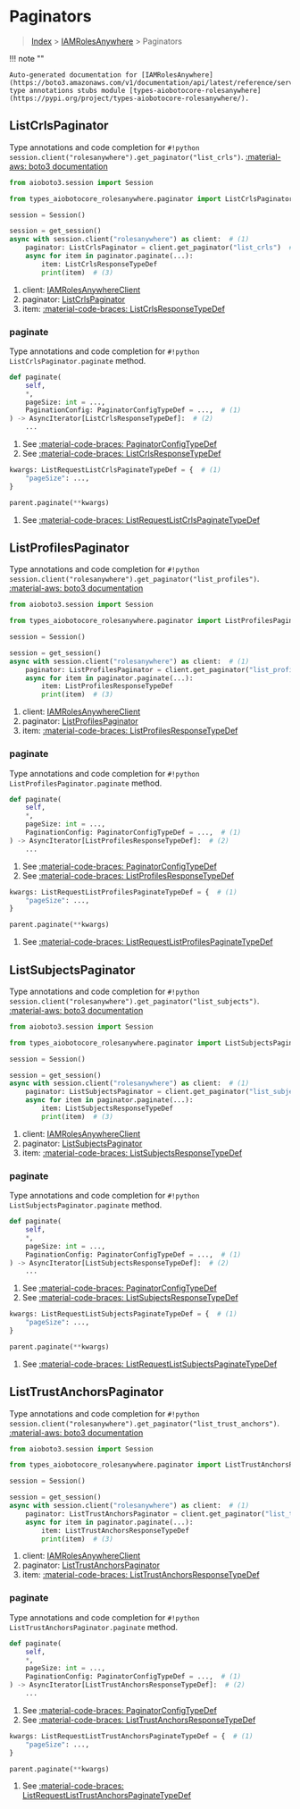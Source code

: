 # Paginators

> [Index](../README.md) > [IAMRolesAnywhere](./README.md) > Paginators

!!! note ""

    Auto-generated documentation for [IAMRolesAnywhere](https://boto3.amazonaws.com/v1/documentation/api/latest/reference/services/rolesanywhere.html#IAMRolesAnywhere)
    type annotations stubs module [types-aiobotocore-rolesanywhere](https://pypi.org/project/types-aiobotocore-rolesanywhere/).

## ListCrlsPaginator

Type annotations and code completion for `#!python session.client("rolesanywhere").get_paginator("list_crls")`.
[:material-aws: boto3 documentation](https://boto3.amazonaws.com/v1/documentation/api/latest/reference/services/rolesanywhere.html#IAMRolesAnywhere.Paginator.ListCrls)

```python title="Usage example"
from aioboto3.session import Session

from types_aiobotocore_rolesanywhere.paginator import ListCrlsPaginator

session = Session()

session = get_session()
async with session.client("rolesanywhere") as client:  # (1)
    paginator: ListCrlsPaginator = client.get_paginator("list_crls")  # (2)
    async for item in paginator.paginate(...):
        item: ListCrlsResponseTypeDef
        print(item)  # (3)
```

1. client: [IAMRolesAnywhereClient](./client.md)
2. paginator: [ListCrlsPaginator](./paginators.md#listcrlspaginator)
3. item: [:material-code-braces: ListCrlsResponseTypeDef](./type_defs.md#listcrlsresponsetypedef) 


### paginate

Type annotations and code completion for `#!python ListCrlsPaginator.paginate` method.

```python title="Method definition"
def paginate(
    self,
    *,
    pageSize: int = ...,
    PaginationConfig: PaginatorConfigTypeDef = ...,  # (1)
) -> AsyncIterator[ListCrlsResponseTypeDef]:  # (2)
    ...
```

1. See [:material-code-braces: PaginatorConfigTypeDef](./type_defs.md#paginatorconfigtypedef) 
2. See [:material-code-braces: ListCrlsResponseTypeDef](./type_defs.md#listcrlsresponsetypedef) 


```python title="Usage example with kwargs"
kwargs: ListRequestListCrlsPaginateTypeDef = {  # (1)
    "pageSize": ...,
}

parent.paginate(**kwargs)
```

1. See [:material-code-braces: ListRequestListCrlsPaginateTypeDef](./type_defs.md#listrequestlistcrlspaginatetypedef) 
## ListProfilesPaginator

Type annotations and code completion for `#!python session.client("rolesanywhere").get_paginator("list_profiles")`.
[:material-aws: boto3 documentation](https://boto3.amazonaws.com/v1/documentation/api/latest/reference/services/rolesanywhere.html#IAMRolesAnywhere.Paginator.ListProfiles)

```python title="Usage example"
from aioboto3.session import Session

from types_aiobotocore_rolesanywhere.paginator import ListProfilesPaginator

session = Session()

session = get_session()
async with session.client("rolesanywhere") as client:  # (1)
    paginator: ListProfilesPaginator = client.get_paginator("list_profiles")  # (2)
    async for item in paginator.paginate(...):
        item: ListProfilesResponseTypeDef
        print(item)  # (3)
```

1. client: [IAMRolesAnywhereClient](./client.md)
2. paginator: [ListProfilesPaginator](./paginators.md#listprofilespaginator)
3. item: [:material-code-braces: ListProfilesResponseTypeDef](./type_defs.md#listprofilesresponsetypedef) 


### paginate

Type annotations and code completion for `#!python ListProfilesPaginator.paginate` method.

```python title="Method definition"
def paginate(
    self,
    *,
    pageSize: int = ...,
    PaginationConfig: PaginatorConfigTypeDef = ...,  # (1)
) -> AsyncIterator[ListProfilesResponseTypeDef]:  # (2)
    ...
```

1. See [:material-code-braces: PaginatorConfigTypeDef](./type_defs.md#paginatorconfigtypedef) 
2. See [:material-code-braces: ListProfilesResponseTypeDef](./type_defs.md#listprofilesresponsetypedef) 


```python title="Usage example with kwargs"
kwargs: ListRequestListProfilesPaginateTypeDef = {  # (1)
    "pageSize": ...,
}

parent.paginate(**kwargs)
```

1. See [:material-code-braces: ListRequestListProfilesPaginateTypeDef](./type_defs.md#listrequestlistprofilespaginatetypedef) 
## ListSubjectsPaginator

Type annotations and code completion for `#!python session.client("rolesanywhere").get_paginator("list_subjects")`.
[:material-aws: boto3 documentation](https://boto3.amazonaws.com/v1/documentation/api/latest/reference/services/rolesanywhere.html#IAMRolesAnywhere.Paginator.ListSubjects)

```python title="Usage example"
from aioboto3.session import Session

from types_aiobotocore_rolesanywhere.paginator import ListSubjectsPaginator

session = Session()

session = get_session()
async with session.client("rolesanywhere") as client:  # (1)
    paginator: ListSubjectsPaginator = client.get_paginator("list_subjects")  # (2)
    async for item in paginator.paginate(...):
        item: ListSubjectsResponseTypeDef
        print(item)  # (3)
```

1. client: [IAMRolesAnywhereClient](./client.md)
2. paginator: [ListSubjectsPaginator](./paginators.md#listsubjectspaginator)
3. item: [:material-code-braces: ListSubjectsResponseTypeDef](./type_defs.md#listsubjectsresponsetypedef) 


### paginate

Type annotations and code completion for `#!python ListSubjectsPaginator.paginate` method.

```python title="Method definition"
def paginate(
    self,
    *,
    pageSize: int = ...,
    PaginationConfig: PaginatorConfigTypeDef = ...,  # (1)
) -> AsyncIterator[ListSubjectsResponseTypeDef]:  # (2)
    ...
```

1. See [:material-code-braces: PaginatorConfigTypeDef](./type_defs.md#paginatorconfigtypedef) 
2. See [:material-code-braces: ListSubjectsResponseTypeDef](./type_defs.md#listsubjectsresponsetypedef) 


```python title="Usage example with kwargs"
kwargs: ListRequestListSubjectsPaginateTypeDef = {  # (1)
    "pageSize": ...,
}

parent.paginate(**kwargs)
```

1. See [:material-code-braces: ListRequestListSubjectsPaginateTypeDef](./type_defs.md#listrequestlistsubjectspaginatetypedef) 
## ListTrustAnchorsPaginator

Type annotations and code completion for `#!python session.client("rolesanywhere").get_paginator("list_trust_anchors")`.
[:material-aws: boto3 documentation](https://boto3.amazonaws.com/v1/documentation/api/latest/reference/services/rolesanywhere.html#IAMRolesAnywhere.Paginator.ListTrustAnchors)

```python title="Usage example"
from aioboto3.session import Session

from types_aiobotocore_rolesanywhere.paginator import ListTrustAnchorsPaginator

session = Session()

session = get_session()
async with session.client("rolesanywhere") as client:  # (1)
    paginator: ListTrustAnchorsPaginator = client.get_paginator("list_trust_anchors")  # (2)
    async for item in paginator.paginate(...):
        item: ListTrustAnchorsResponseTypeDef
        print(item)  # (3)
```

1. client: [IAMRolesAnywhereClient](./client.md)
2. paginator: [ListTrustAnchorsPaginator](./paginators.md#listtrustanchorspaginator)
3. item: [:material-code-braces: ListTrustAnchorsResponseTypeDef](./type_defs.md#listtrustanchorsresponsetypedef) 


### paginate

Type annotations and code completion for `#!python ListTrustAnchorsPaginator.paginate` method.

```python title="Method definition"
def paginate(
    self,
    *,
    pageSize: int = ...,
    PaginationConfig: PaginatorConfigTypeDef = ...,  # (1)
) -> AsyncIterator[ListTrustAnchorsResponseTypeDef]:  # (2)
    ...
```

1. See [:material-code-braces: PaginatorConfigTypeDef](./type_defs.md#paginatorconfigtypedef) 
2. See [:material-code-braces: ListTrustAnchorsResponseTypeDef](./type_defs.md#listtrustanchorsresponsetypedef) 


```python title="Usage example with kwargs"
kwargs: ListRequestListTrustAnchorsPaginateTypeDef = {  # (1)
    "pageSize": ...,
}

parent.paginate(**kwargs)
```

1. See [:material-code-braces: ListRequestListTrustAnchorsPaginateTypeDef](./type_defs.md#listrequestlisttrustanchorspaginatetypedef) 
